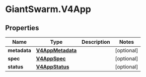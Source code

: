 # GiantSwarm.V4App

## Properties

Name | Type | Description | Notes
------------ | ------------- | ------------- | -------------
**metadata** | [**V4AppMetadata**](V4AppMetadata.md) |  | [optional] 
**spec** | [**V4AppSpec**](V4AppSpec.md) |  | [optional] 
**status** | [**V4AppStatus**](V4AppStatus.md) |  | [optional] 


